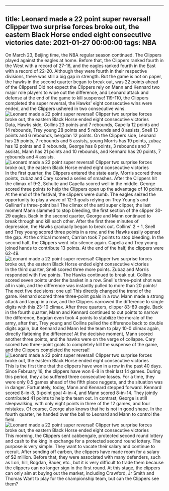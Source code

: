 
---
title: Leonard made a 22 point super reversal! Clipper two surprise forces broke out, the eastern Black Horse ended eight consecutive victories
date: 2021-01-27 00:00:00
tags:  NBA
---
On March 23, Beijing time, the NBA regular season continued. The Clippers played against the eagles at home. Before that, the Clippers ranked fourth in the West with a record of 27-16, and the eagles ranked fourth in the East with a record of 22-20. Although they were fourth in their respective divisions, there was still a big gap in strength. But the game is not on paper, the hawks in the second quarter began to break out, was 22 points ahead of the Clippers! Did not expect the Clippers rely on Mann and Kennard two major role players to wipe out the difference, and Leonard attack and defense at the end of the game to kill suspense! 119-110, the Clippers completed the super reversal, the Hawks' eight consecutive wins were ended, and the Clippers ushered in two consecutive wins.
![Leonard made a 22 point super reversal! Clipper two surprise forces broke out, the eastern Black Horse ended eight consecutive victories](08bdd07b-8389-4038-b6ae-0ac2574096e6.gif)
Data, Hawks side, Collins 23 points and 7 rebounds, Capella 12 points and 14 rebounds, Trey young 28 points and 5 rebounds and 8 assists, Snell 13 points and 6 rebounds, bergdan 12 points. On the Clippers side, Leonard has 25 points, 7 rebounds and 5 assists, young Morris has 19 points, zubaz has 12 points and 9 rebounds, George has 8 points, 3 rebounds and 7 assists, Mann has 21 points and 10 rebounds, and Kennard has 20 points, 7 rebounds and 4 assists.
![Leonard made a 22 point super reversal! Clipper two surprise forces broke out, the eastern Black Horse ended eight consecutive victories](55cafdf1-a99b-41d1-859c-07d085d1d929.gif)
In the first quarter, the Clippers entered the state early. Morris scored three points, zubaz and Cary scored a series of smashes. After the Clippers hit the climax of 9-2, Schulte and Capella scored well in the middle. George scored three points to help the Clippers open up the advantage of 10 points. At the end of the festival, the clippers were dumb. The eagles seized the opportunity to play a wave of 12-3 goals relying on Trey Young's and Gallinari's three-point ball The climax of the anti super clipper, the last moment Mann slammed to stop bleeding, the first section of the clipper 30-29 eagles. Back in the second quarter, George and Mann continued to break through and kill each other. After the first three minutes of depression, the Hawks gradually began to break out. Collins' 2 + 1, Snell and Trey young scored three points in a row, and the Hawks easily opened the gap. At the critical moment, Carrian took 7 points to stop bleeding. In the second half, the Clippers went into silence again. Capella and Trey young joined hands to contribute 13 points. At the end of the half, the clippers were 62-49.
![Leonard made a 22 point super reversal! Clipper two surprise forces broke out, the eastern Black Horse ended eight consecutive victories](423cb2a8-0203-43c4-8f6f-8843eee69395.gif)
In the third quarter, Snell scored three more points. Zubaz and Morris responded with five points. The Hawks continued to break out. Collins scored seven points under the basket in a row. Snell's three-point shot was all in vain, and the difference was instantly pulled to more than 20 points! The next five decisions: one up! This directly changed the trend of the game. Kennard scored three three-point goals in a row, Mann made a strong attack and layup in a row, and the Clippers narrowed the difference to single digits with this 23-10 climax. After three quarters, clipper 83-89 eagle. Back in the fourth quarter, Mann and Kennard continued to cut points to narrow the difference, Bogdan even took 4 points to stabilize the morale of the army, after that, Trey young and Collins pulled the difference back to double digits again, but Kennard and Mann led the team to play 10-0 climax again, directly flattening the difference! At the decisive moment, Mann scored another three points, and the hawks were on the verge of collapse. Cary scored two three-point goals to completely kill the suspense of the game, and the Clippers completed the reversal!
![Leonard made a 22 point super reversal! Clipper two surprise forces broke out, the eastern Black Horse ended eight consecutive victories](406943f3-fe91-46c2-9c01-6f9cea9d89d6.gif)
This is the first time that the clippers have won in a row in the past 40 days. Since February 16, the clippers have won 6-8 in their last 14 games. During this period, they also suffered three consecutive losses. For a time, they were only 0.5 games ahead of the fifth place nuggets, and the situation was in danger. Fortunately, today, Mann and Kennard stepped forward. Kennard scored 8-in-8, 3-point goal 4-in-4, and Mann scored 8-in-14. They jointly contributed 41 points to help the team out. In contrast, George is still sleepwalking, with only eight points in three of the 12 games, and four mistakes. Of course, George also knows that he is not in good shape. In the fourth quarter, he handed over the ball to Leonard and Mann to control the field.
![Leonard made a 22 point super reversal! Clipper two surprise forces broke out, the eastern Black Horse ended eight consecutive victories](86dbe320-e9aa-44f7-95a2-a6d42ed254b8.gif)
This morning, the Clippers sent cabbengale, protected second round lottery and cash to the king in exchange for a protected second round lottery. The purpose is very simple. They want to vacate their salary and continue to recruit. After sending off carben, the clippers have made room for a salary of $2 million. Before that, they were associated with many defenders, such as Lori, hill, Bogdan, Bauer, etc., but it is very difficult to trade them because the clippers can no longer sign in the first round. At this stage, the clippers can only aim at buying out the market, including Crawford, Jr Smith and Thomas Want to play for the championship team, but can the Clippers see them?
